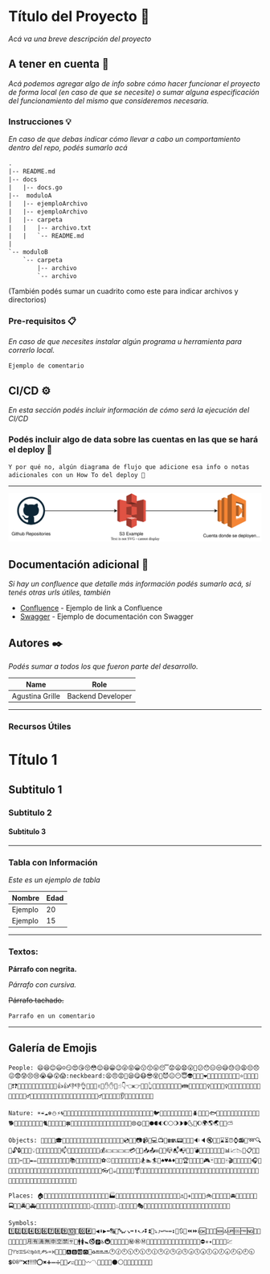 # Título del Proyecto 🚀

_Acá va una breve descripción del proyecto_

## A tener en cuenta 👀

_Acá podemos agregar algo de info sobre cómo hacer funcionar el proyecto de forma local (en caso de que se necesite) o sumar alguna especificación del funcionamiento del mismo que consideremos necesaria._

### Instrucciones 💡

_En caso de que debas indicar cómo llevar a cabo un comportamiento dentro del repo, podés sumarlo acá_

```
.
|-- README.md
|-- docs
|   |-- docs.go
|--  moduloA 
|   |-- ejemploArchivo
|   |-- ejemploArchivo
|   |-- carpeta
|   |   |-- archivo.txt
|   |   `-- README.md
|
`-- moduloB
    `-- carpeta 
        |-- archivo
        `-- archivo
```
(También podés sumar un cuadrito como este para indicar archivos y directorios)

### Pre-requisitos 📋

_En caso de que necesites instalar algún programa u herramienta para correrlo local._

```
Ejemplo de comentario
```


## CI/CD ⚙️

_En esta sección podés incluir información de cómo será la ejecución del CI/CD_

### Podés incluir algo de data sobre las cuentas en las que se hará el deploy 🔩


```
Y por qué no, algún diagrama de flujo que adicione esa info o notas adicionales con un How To del deploy 🔎
```

---

![cicd](ejemplo_cicd.svg)

## Documentación adicional 📌

_Si hay un confluence que detalle más información podés sumarlo acá, si tenés otras urls útiles, también_

* [Confluence](http://www.bancar.atlassian.net) - Ejemplo de link a Confluence
* [Swagger](https://bancar.atlassian.net/wiki/spaces/IN/pages/3431235964/Swagger+Documentation) - Ejemplo de documentación con Swagger



## Autores ✒️

_Podés sumar a todos los que fueron parte del desarrollo._

Name | Role
------|-----
Agustina Grille | Backend Developer

---

### Recursos Útiles

# Título 1
## Subtitulo 1
### Subtitulo 2
#### Subtitulo 3

---

### Tabla con Información

_Este es un ejemplo de tabla_

Nombre | Edad
-------|---------
Ejemplo | 20
Ejemplo | 15

---

### Textos:

**Párrafo con negrita.**

_Párrafo con cursiva._

~~Párrafo tachado.~~

```
Parrafo en un comentario
```


---
## Galería de Emojis 
```
People: 😄😆😊😃☺️😏😍😘😚😳😌😆😁😉😜😝😀😗😙😛😴😟😦😧😮😬😕😯😑😒😅😓😥😩😔😞😖😨😰😣😢😭😂😲😱:neckbeard:😫😠😡😤😪😋😷😎😵👿😈😐😶😇👽💛💙💜❤️💚💔💓💗💕💞💘💖✨⭐🌟💫💥💥💢❗❓❕❔💤💨💦🎶🎵🔥💩💩💩👍👍👎👎👌👊👊✊✌️👋✋✋👐☝️👇👈👉🙌🙏👆👏💪🤘🖕🚶🏃🏃👫👪👬👭💃👯🙆‍♀️🙅💁🙋👰‍♀️🙇💑💆💇💅👦👧👩👨👶👵👴👲👳‍♂️👷👮👼👸😺😸😻😽😼🙀😿😹😾👹👺🙈🙉🙊💂‍♂️💀🐾👄💋💧👂👀👃👅💌👤👥💬💭
```

```
Nature: ☀️☔☁️❄️⛄⚡🌀🌁🌊🐱🐶🐭🐹🐰🐺🐸🐯🐨🐻🐷🐽🐮🐗🐵🐒🐴🐎🐫🐑🐘🐼🐍🐦🐤🐥🐣🐔🐧🐢🐛🐝🐜🪲🐌🐙🐠🐟🐳🐋🐬🐄🐏🐀🐃🐅🐇🐉🐐🐓🐕🐖🐁🐂🐲🐡🐊🐪🐆🐈🐩🐾💐🌸🌷🍀🌹🌻🌺🍁🍃🍂🌿🍄🌵🌴🌲🌳🌰🌱🌼🌾🐚🌐🌞🌝🌚🌑🌒🌓🌔🌕🌖🌗🌘🌜🌛🌔🌍🌎🌏🌋🌌⛅
```
```
Objects: 🎍💝🎎🎒🎓🎏🎆🎇🎐🎑🎃👻🎅🎄🎁🔔🔕🎋🎉🎊🎈🔮💿📀💾📷📹🎥💻📺📱☎️☎️📞📟📠💽📼🔉🔈🔇📢📣⌛⏳⏰⌚📻📡➿🔍🔎🔓🔒🔏🔐🔑💡🔦🔆🔅🔌🔋📲📧📫📮🛀🛁🚿🚽🔧🔩🔨💺💰💴💵💷💶💳💸📧📥📤✉️📨📯📪📬📭🚪🚬💣🔫🔪💊💉📄📃📑📊📈📉📜📋📆📅📇📁📂✂️📌📎✒️✏️📏📐📕📗📘📙📓📔📒📚🔖📛🔬🔭📰🏈🏀⚽⚾🎾🎱🏉🎳⛳🚵🚴🏇🏂🏊🏄🎿♠️♥️♣️♦️💎💍🏆🎼🎹🎻👾🎮🃏🎴🎲🎯🀄🎬📝📝📖🎨🎤🎧🎺🎷🎸👞👡👠💄👢👕👕👔👚👗🎽👖👘👙🎀🎩👑👒👞🌂💼👜👝👛👓🎣☕🍵🍶🍼🍺🍻🍸🍹🍷🍴🍕🍔🍟🍗🍖🍝🍛🍤🍱🍣🍥🍙🍘🍚🍜🍲🍢🍡🥚🍞🍩🍮🍦🍨🍧🎂🍰🍪🍫🍬🍭🍯🍎🍏🍊🍋🍒🍇🍉🍓🍑🍈🍌🍐🍍🍠🍆🍅🌽
```
```
Places: 🏠🏡🏫🏢🏣🏥🏦🏪🏩🏨💒⛪🏬🏤🌇🌆🏯🏰⛺🏭🗼🗾🗻🌄🌅🌠🗽🌉🎠🌈🎡⛲🎢🚢🚤⛵⛵🚣⚓🚀✈️🚁🚂🚊🚞🚲🚡🚟🚠🚜🚙🚘🚗🚗🚕🚖🚛🚌🚍🚨🚓🚔🚒🚑🚐🚚🚋🚉🚆🚅🚄🚈🚝🚃🚎🎫⛽🚦🚥⚠️🚧🔰🏧🎰🚏💈♨️🏁🎌🏮🗿🎪🎭📍🚩🇯🇵🇰🇷🇨🇳🇺🇸🇫🇷🇪🇸🇮🇹🇷🇺🇬🇧🇬🇧🇩🇪
```
```
Symbols: 1️⃣2️⃣3️⃣4️⃣5️⃣6️⃣7️⃣8️⃣9️⃣🔟🔢0️⃣#️⃣🔣◀️⬇️▶️⬅️🔠🔡🔤↙️↘️➡️⬆️↖️↗️⏬⏫🔽⤵️⤴️↩️↪️↔️↕️🔼🔃🔄⏪⏩ℹ️🆗🔀🔁🔂🆕🔝🆙🆒🆓🆖🎦🈁📶🈹🈴🈺🈯🈷️🈶🈵🈚🈸🈳🈲🈂️🚻🚹🚺🚼🚭🅿️♿🚇🛄🉑🚾🚰🚮㊙️㊗️Ⓜ️🛂🛅🛃🉐🆑🆘🆔🚫🔞📵🚯🚱🚳🚷🚸⛔✳️✴️💟🆚📳📴💹💱♈♉♊♋♌♍♎♏♐♑♒♓⛎🔯❎🅰️🅱️🆎🅾️💠♻️🔚🔛🔜🕐🕜🕙🕥🕚🕦🕛🕧🕑🕝🕒🕞🕓🕟🕔🕠🕕🕡🕖🕢🕗🕣🕘🕤💲©️®️™️❌❗‼️⁉️⭕✖️➕➖➗💮💯✔️☑️🔘🔗➰〰️〽️🔱✅🔲🔳⚫⚪🔴🔵🔷🔶🔹🔸🔺🔻
```
